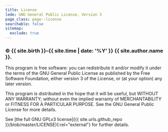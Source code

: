 ```yaml
---
title: License
lede: GNU General Public License, Version 3
page_class: page--license
searchable: false
sitemap:
  exclude: true
---
```


<h3 class="delta">© {{ site.birth }}–{{ site.time | date: '%Y' }} <span class="canada">{{ site.author.name }}</span>.</h3>

This program is free software: you can redistribute it and/or modify it under the terms of the GNU General Public License as published by the Free Software Foundation, either version 3 of the License, or (at your option) any later version.

This program is distributed in the hope that it will be useful, but WITHOUT ANY WARRANTY; without even the implied warranty of MERCHANTABILITY or FITNESS FOR A PARTICULAR PURPOSE. See the GNU General Public License for more details.

See [the full GNU GPLv3 license]({{ site.urls.github_repo }}/blob/master/LICENSE){:rel="external"} for further details.
